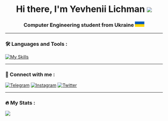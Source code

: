 <h1 align="center">Hi there, I'm Yevhenii Lichman</a> 
<img src="https://github.com/blackcater/blackcater/raw/main/images/Hi.gif" height="32"/></h1>
<h3 align="center">Computer Engineering student from Ukraine <img src="https://github.com/hampusborgos/country-flags/blob/main/png1000px/ua.png" height="17" width="30"/></h3> 

----

### :hammer_and_wrench: Languages and Tools :

[![My Skills](https://skillicons.dev/icons?i=html,css,js,react,dotnet,cs,dynamodb,mysql,py,git,github,visualstudio,vscode)](https://skillicons.dev)

----

### :bell: Connect with me :

[![Telegram](https://img.shields.io/badge/telegram-2A8BD2?style=for-the-badge&logo=telegram&logoColor=white)](https://t.me/YevheniiLi)
[![Instagram](https://img.shields.io/badge/instagram-FF1493?style=for-the-badge&logo=instagram&logoColor=white)](https://instagram.com/lichman_yevhenii?igshid=YmMyMTA2M2Y=)
[![Twitter](https://img.shields.io/badge/twitter-1E90FF?style=for-the-badge&logo=twitter&logoColor=white)](https://twitter.com/wanderlust_li?s=21)

----

### :fire: My Stats :

![](http://github-profile-summary-cards.vercel.app/api/cards/profile-details?username=wanderlust-li&theme=github_dark)
